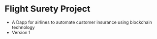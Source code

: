 # Flight Surety Project

* A Dapp for airlines to automate customer insurance using blockchain technology
* Version 1